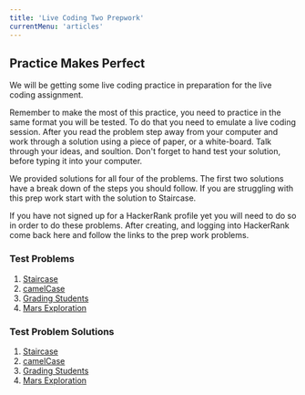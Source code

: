 ```yaml
---
title: 'Live Coding Two Prepwork'
currentMenu: 'articles'
---
```


## Practice Makes Perfect
We will be getting some live coding practice in preparation for the live coding assignment.

Remember to make the most of this practice, you need to practice in the same format you will be tested. To do that you need to emulate a live coding session. After you read the problem step away from your computer and work through a solution using a piece of paper, or a white-board. Talk through your ideas, and soultion. Don't forget to hand test your solution, before typing it into your computer.

We provided solutions for all four of the problems. The first two solutions have a break down of the steps you should follow. If you are struggling with this prep work start with the solution to Staircase.

<aside class="aside-warning" markdown="1">
If you have not signed up for a HackerRank profile yet you will need to do so in order to do these problems. After creating, and logging into HackerRank come back here and follow the links to the prep work problems.
</aside>

### Test Problems

1. [Staircase](https://www.hackerrank.com/challenges/staircase/problem)
2. [camelCase](https://www.hackerrank.com/challenges/camelcase/problem)
3. [Grading Students](https://www.hackerrank.com/challenges/grading/problem)
4. [Mars Exploration](https://www.hackerrank.com/challenges/mars-exploration/problem)

### Test Problem Solutions

1. [Staircase](../../articles/staircase)
2. [camelCase](../../articles/camelcase)
3. [Grading Students](../../articles/grading-students)
4. [Mars Exploration](../../articles/mars-exploration)